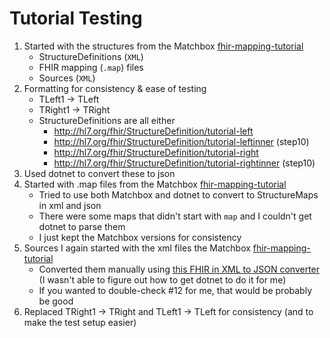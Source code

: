 # Tutorial Testing

1. Started with the structures from the Matchbox [fhir-mapping-tutorial](https://github.com/ahdis/fhir-mapping-tutorial/tree/master)
    - StructureDefinitions (```XML```)
    - FHIR mapping (```.map```) files
    - Sources (```XML```)
2. Formatting for consistency & ease of testing
    - TLeft1 -> TLeft
    - TRight1 -> TRight
    - StructureDefinitions are all either 
        - http://hl7.org/fhir/StructureDefinition/tutorial-left
        - http://hl7.org/fhir/StructureDefinition/tutorial-leftinner (step10)
        - http://hl7.org/fhir/StructureDefinition/tutorial-right
        - http://hl7.org/fhir/StructureDefinition/tutorial-rightinner (step10)
2. Used dotnet to convert these to json
3. Started with .map files from the Matchbox [fhir-mapping-tutorial](https://github.com/ahdis/fhir-mapping-tutorial/tree/master)
    - Tried to use both Matchbox and dotnet to convert to StructureMaps in xml and json
    - There were some maps that didn't start with ```map``` and I couldn't get dotnet to parse them
    - I just kept the Matchbox versions for consistency
4. Sources I again started with the xml files the Matchbox [fhir-mapping-tutorial](https://github.com/ahdis/fhir-mapping-tutorial/tree/master)
    - Converted them manually using [this FHIR in XML to JSON converter](https://fhir-formats.github.io/#) (I wasn't able to figure out how to get dotnet to do it for me)
    - If you wanted to double-check #12 for me, that would be probably be good
5. Replaced TRight1 -> TRight and TLeft1 -> TLeft for consistency (and to make the test setup easier)